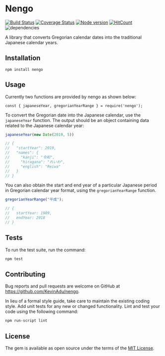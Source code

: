 Nengo
=========

[![Build Status](https://travis-ci.org/KevinAdu/nengo.svg?branch=master)](https://travis-ci.org/KevinAdu/nengo)
[![Coverage Status](https://coveralls.io/repos/github/KevinAdu/nengo/badge.svg?branch=master)](https://coveralls.io/github/KevinAdu/nengo?branch=master)
[![Node version](https://img.shields.io/node/v/nengo.svg?style=flat)](http://nodejs.org/download/)
[![HitCount](http://hits.dwyl.io/kevinadu/kevinadu/nengo.svg)](http://hits.dwyl.io/kevinadu/kevinadu/nengo)
![dependencies](https://img.shields.io/david/kevinadu/nengo.svg?style=flat)

A library that converts Gregorian calendar dates into the traditional Japanese calendar years.

## Installation

  `npm install nengo`

## Usage

Currently two functions are provided by nengo as shown below:

```
const { japaneseYear, gregorianYearRange } = require('nengo');
```

To convert the Gregorian date into the Japanese calendar, use the `japaneseYear` function.
The output should be an object containing data related to the Japanese calendar year:

```js
japaneseYear(new Date(2019, 5))

// {
//   "startYear": 2019,
//   "names": {
//     "kanji": "令和",
//     "hiragana": "れいわ",
//     "english": "Reiwa"
//   }
// }
```

You can also obtain the start and end year of a particular Japanese period in Gregorian calendar year format, using the `gregorianYearRange` function.

```js
gregorianYearRange("平成");

// {
//   startYear: 1989,
//   endYear: 2018
// }
```

## Tests

To run the test suite, run the command:

```bash
npm test
```

## Contributing

Bug reports and pull requests are welcome on GitHub at https://github.com/KevinAdu/nengo.

In lieu of a formal style guide, take care to maintain the existing coding style. Add unit tests for any new or changed functionality. Lint and test your code using the following command:

```bash
npm run-script lint
```

## License

The gem is available as open source under the terms of the [MIT License](https://opensource.org/licenses/MIT).
